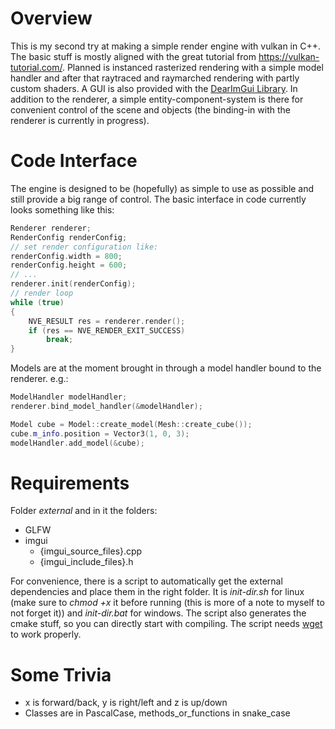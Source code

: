 # Overview
This is my second try at making a simple render engine with vulkan in C++. The basic stuff is mostly aligned with the great tutorial from https://vulkan-tutorial.com/.
Planned is instanced rasterized rendering with a simple model handler and after that raytraced and raymarched rendering with partly custom shaders. A GUI is also provided with the [DearImGui Library](https://github.com/ocornut/imgui).
In addition to the renderer, a simple entity-component-system is there for convenient control of the scene and objects (the binding-in with the renderer is currently in progress).

# Code Interface
The engine is designed to be (hopefully) as simple to use as possible and still provide a big range of control.
The basic interface in code currently looks something like this:
```c++
Renderer renderer;
RenderConfig renderConfig;
// set render configuration like:
renderConfig.width = 800;
renderConfig.height = 600;
// ...
renderer.init(renderConfig);
// render loop
while (true)
{
    NVE_RESULT res = renderer.render();
    if (res == NVE_RENDER_EXIT_SUCCESS)
        break;
}
```
Models are at the moment brought in through a model handler bound to the renderer. e.g.:
```c++
ModelHandler modelHandler;
renderer.bind_model_handler(&modelHandler);

Model cube = Model::create_model(Mesh::create_cube());
cube.m_info.position = Vector3(1, 0, 3);
modelHandler.add_model(&cube);
```


# Requirements
Folder *external* and in it the folders:
- GLFW
- imgui
    - {imgui_source_files}.cpp
    - {imgui_include_files}.h

For convenience, there is a script to automatically get the external dependencies and place them in the right folder. It is *init-dir.sh* for linux (make sure to *chmod +x* it before running (this is more of a note to myself to not forget it)) and *init-dir.bat* for windows. The script also generates the cmake stuff, so you can directly start with compiling. The script needs [wget](https://www.gnu.org/software/wget/) to work properly.

# Some Trivia
- x is forward/back, y is right/left and z is up/down
- Classes are in PascalCase, methods_or_functions in snake_case
